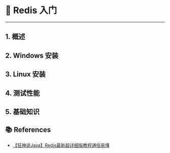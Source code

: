 # 💫 Redis 入门

---

## 1. 概述

## 2. Windows 安装

## 3. Linux 安装

## 4. 测试性能

## 5. 基础知识



## 📚 References

- [【狂神说Java】Redis最新超详细版教程通俗易懂](https://www.bilibili.com/video/BV1S54y1R7SB?from=search&seid=3325634079268895938)